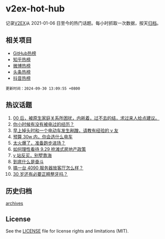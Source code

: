 # v2ex-hot-hub

 记录[V2EX](https://www.v2ex.com/)从 2021-01-06 日至今的热门话题。每小时抓取一次数据，按天[归档](archives)。
 
 ## 相关项目

- [GitHub热榜](https://github.com/lonnyzhang423/github-hot-hub)
- [知乎热榜](https://github.com/lonnyzhang423/zhihu-hot-hub)
- [微博热榜](https://github.com/lonnyzhang423/weibo-hot-hub)
- [头条热榜](https://github.com/lonnyzhang423/toutiao-hot-hub)
- [抖音热榜](https://github.com/lonnyzhang423/douyin-hot-hub)


 `更新时间：2024-09-30 13:09:55 +0800`

## 热议话题

1. [00 后，被原生家庭关系所困扰，内耗着，过不去的结，求过来人给点建议。](https://www.v2ex.com/t/1076847)
1. [你小时候有没有被电过的经历？](https://www.v2ex.com/t/1076843)
1. [早上掉头时和一个电动车发生剐蹭，请教有经验的 v 友](https://www.v2ex.com/t/1076794)
1. [预算 30w 内，你会选什么电车](https://www.v2ex.com/t/1076974)
1. [太火爆了，准备跑步进场？](https://www.v2ex.com/t/1076987)
1. [如何理性看待 9.29 抢滩式房地产政策](https://www.v2ex.com/t/1076977)
1. [v 站反买，别墅靠海](https://www.v2ex.com/t/1076999)
1. [到底什么是奋斗](https://www.v2ex.com/t/1076867)
1. [搞一台 4090 服务器放客厅怎么样？](https://www.v2ex.com/t/1076836)
1. [30 岁还有必要正畸整牙吗？](https://www.v2ex.com/t/1077024)

## 历史归档

[archives](archives)

## License

See the [LICENSE](LICENSE) file for license rights and limitations (MIT).
